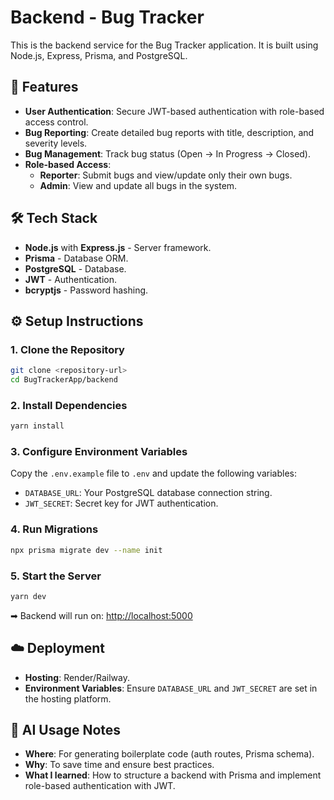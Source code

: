 # Backend - Bug Tracker

This is the backend service for the Bug Tracker application. It is built using Node.js, Express, Prisma, and PostgreSQL.

## 🚀 Features

- **User Authentication**: Secure JWT-based authentication with role-based access control.
- **Bug Reporting**: Create detailed bug reports with title, description, and severity levels.
- **Bug Management**: Track bug status (Open → In Progress → Closed).
- **Role-based Access**:
  - **Reporter**: Submit bugs and view/update only their own bugs.
  - **Admin**: View and update all bugs in the system.

## 🛠 Tech Stack

- **Node.js** with **Express.js** - Server framework.
- **Prisma** - Database ORM.
- **PostgreSQL** - Database.
- **JWT** - Authentication.
- **bcryptjs** - Password hashing.

## ⚙️ Setup Instructions

### 1. Clone the Repository

```bash
git clone <repository-url>
cd BugTrackerApp/backend
```

### 2. Install Dependencies

```bash
yarn install
```

### 3. Configure Environment Variables

Copy the `.env.example` file to `.env` and update the following variables:

- `DATABASE_URL`: Your PostgreSQL database connection string.
- `JWT_SECRET`: Secret key for JWT authentication.

### 4. Run Migrations

```bash
npx prisma migrate dev --name init
```

### 5. Start the Server

```bash
yarn dev
```

➡ Backend will run on: [http://localhost:5000](http://localhost:5000)

## ☁️ Deployment

- **Hosting**: Render/Railway.
- **Environment Variables**: Ensure `DATABASE_URL` and `JWT_SECRET` are set in the hosting platform.

## 🤖 AI Usage Notes

- **Where**: For generating boilerplate code (auth routes, Prisma schema).
- **Why**: To save time and ensure best practices.
- **What I learned**: How to structure a backend with Prisma and implement role-based authentication with JWT.
